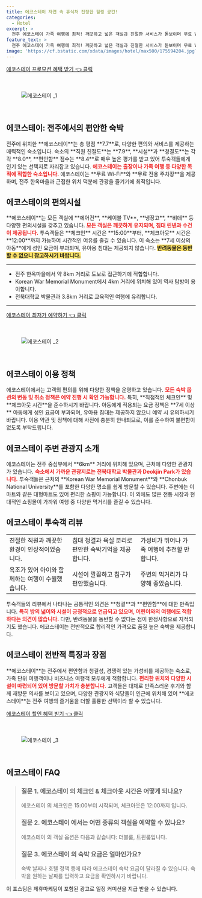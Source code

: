 ```yaml
---
title: 에코스테이 자연 속 휴식처 진정한 힐링 공간!
categories:
  - Hotel
excerpt: >
  전주 에코스테이 가족 여행에 최적! 깨끗하고 넓은 객실과 친절한 서비스가 돋보이며 무료 WiFi와 주차까지 제공됩니다. 주변 명소와의 접근성도 뛰어나 즐거운 여행을 위한 완벽한 선택지입니다!
feature_text: >
  전주 에코스테이 가족 여행에 최적! 깨끗하고 넓은 객실과 친절한 서비스가 돋보이며 무료 WiFi와 주차까지 제공됩니다. 주변 명소와의 접근성도 뛰어나 즐거운 여행을 위한 완벽한 선택지입니다!
image: 'https://cf.bstatic.com/xdata/images/hotel/max500/175594204.jpg?k=ae8937661ae9982aaf901e99e6b88ae04b7a17ea154c3483138416be62493de3&o=&hp=1'
---
```


<p><a class="modoo-button" href="https://tinyurl.com/22rruko2" rel="nofollow noopener">에코스테이  프로모션 혜택 받기 👈 클릭</a></p><br/>
<figure class="image"><img alt="에코스테이 _1" src="https://cf.bstatic.com/xdata/images/hotel/max1024x768/175594207.jpg?k=931267965a288263676ebf866ffd23bbd755ad4838b5a84a5e2dd6ad3b4ba1d9&amp;o=&amp;hp=1"/></figure><br/>

<h2 id="에코스테이_편안한숙박">에코스테이: 전주에서의 편안한 숙박</h2>
<p>전주에 위치한 **에코스테이**는 총 평점 **7.7**로, 다양한 편의와 서비스를 제공하는 매력적인 숙소입니다. 숙소의 **직원 친절도**는 **7.9**, **시설**과 **청결도**는 각각 **8.0**, **편안함** 점수는 **8.4**로 매우 높은 평가를 받고 있어 투숙객들에게 인기 있는 선택지로 자리잡고 있습니다. <b><span style="color: #ee2323;">에코스테이는 출장이나 가족 여행 등 다양한 목적에 적합한 숙소입니다.</span></b> 에코스테이는 **무료 Wi-Fi**와 **무료 전용 주차장**을 제공하며, 전주 한옥마을과 근접한 위치 덕분에 관광을 즐기기에 최적입니다.</p>
<h2 id="에코스테이_편의시설">에코스테이의 편의시설</h2>
<p>**에코스테이**는 모든 객실에 **에어컨**, **케이블 TV**, **냉장고**, **비데** 등 다양한 편의시설을 갖추고 있습니다. <b><span style="color: #ee2323;">모든 객실은 깨끗하게 유지되며, 침대 린넨과 수건이 제공됩니다.</span></b> 투숙객들은 **체크인** 시간은 **15:00**부터, **체크아웃** 시간은 **12:00**까지 가능하여 시간적인 여유를 즐길 수 있습니다. 이 숙소는 **7세 이상의 아동**에게 성인 요금이 부과되며, 유아용 침대는 제공되지 않습니다. <b><span style="background-color: #ffe066;">반려동물은 동반할 수 없으니 참고하시기 바랍니다.</span></b></p>
<hr/>
<ul>
<li>전주 한옥마을에서 약 8km 거리로 도보로 접근하기에 적합합니다.</li>
<li>Korean War Memorial Monument에서 4km 거리에 위치해 있어 역사 탐방이 용이합니다.</li>
<li>전북대학교 박물관과 3.8km 거리로 교육적인 여행에 유리합니다.</li>
</ul>
<hr/>
<p><a class="modoo-button" href="https://tinyurl.com/22rruko2" rel="nofollow noopener">에코스테이  최저가 예약하기 👈 클릭</a></p><br/>
<figure class="image"><img alt="에코스테이 _2" src="https://cf.bstatic.com/xdata/images/hotel/max500/175594204.jpg?k=ae8937661ae9982aaf901e99e6b88ae04b7a17ea154c3483138416be62493de3&amp;o=&amp;hp=1"/></figure><br/>
<h2 id="에코스테이_이용정책">에코스테이 이용 정책</h2>
<p>에코스테이에서는 고객의 편의를 위해 다양한 정책을 운영하고 있습니다. <b><span style="color: #ee2323;">모든 숙박 옵션의 변동 및 취소 정책은 예약 진행 시 확인 가능합니다.</span></b> 특히, **직접적인 체크인** 및 **체크아웃 시간**을 준수하시기 바랍니다. 아동에게 적용되는 요금 정책은 **7세 이상** 아동에게 성인 요금이 부과되며, 유아용 침대는 제공하지 않으니 예약 시 유의하시기 바랍니다. 이용 약관 및 정책에 대해 사전에 충분히 안내되므로, 이를 준수하여 불편함이 없도록 부탁드립니다.</p>
<h2 id="에코스테이_관광정보">에코스테이 주변 관광지 소개</h2>
<p>에코스테이는 전주 중심부에서 **6km** 거리에 위치해 있으며, 근처에 다양한 관광지가 있습니다. <b><span style="color: #ee2323;">숙소에서 가까운 관광지로는 전북대학교 박물관과 Deokjin Park가 있습니다.</span></b> 투숙객들은 근처의 **Korean War Memorial Monument**와 **Chonbuk National University**를 포함한 다양한 명소를 쉽게 방문할 수 있습니다. 주변에는 이마트와 같은 대형마트도 있어 편리한 쇼핑이 가능합니다. 이 외에도 많은 전통 시장과 현대적인 쇼핑몰이 가까워 여행 중 다양한 먹거리를 즐길 수 있습니다.</p>
<h2 id="에코스테이_투숙객_리뷰">에코스테이 투숙객 리뷰</h2>
<table>
<tr>
<td>친절한 직원과 깨끗한 환경이 인상적이었습니다.</td>
<td>침대 청결과 욕실 분리로 편안한 숙박기억을 제공합니다.</td>
<td>가성비가 뛰어나 가족 여행에 추천할 만합니다.</td>
</tr>
<tr>
<td>욕조가 있어 아이와 함께하는 여행이 수월했습니다.</td>
<td>시설이 깔끔하고 침구가 편안했습니다.</td>
<td>주변의 먹거리가 다양해 좋았습니다.</td>
</tr>
</table>
<p>투숙객들의 리뷰에서 나타나는 공통적인 의견은 **청결**과 **편안함**에 대한 만족입니다. <b><span style="color: #ee2323;">특히 방의 넓이와 시설이 긍정적으로 언급되고 있으며, 어린이와의 여행에도 적합하다는 의견이 많습니다.</span></b> 다만, 반려동물을 동반할 수 없다는 점이 한정사항으로 지적되기도 했습니다. 에코스테이는 전반적으로 합리적인 가격으로 품질 높은 숙박을 제공합니다.</p>
<h2 id="에코스테이_전반적_특징">에코스테이 전반적 특징과 장점</h2>
<p>**에코스테이**는 전주에서 편안함과 청결성, 경쟁력 있는 가성비를 제공하는 숙소로, 가족 단위 여행객이나 비즈니스 여행객 모두에게 적합합니다. <b><span style="color: #ee2323;">편리한 위치와 다양한 시설이 마련되어 있어 방문할 가치가 충분합니다.</span></b> 고객들은 대체로 만족스러운 후기와 함께 재방문 의사를 보이고 있으며, 다양한 관광지와 식당들이 인근에 위치해 있어 **에코스테이**는 전주 여행의 즐거움을 더할 훌륭한 선택이라 할 수 있습니다.</p>

<p><a class="modoo-button" href="https://tinyurl.com/22rruko2" rel="nofollow noopener">에코스테이  할인 혜택 받기 👈 클릭</a></p><br>

<figure class="image"><img src="https://cf.bstatic.com/xdata/images/hotel/max500/175594106.jpg?k=ca4c6877dca55e10b5f00c2bd447e58aba648e544774d98c51c2ce3951834070&o=&hp=1" alt="에코스테이 _3"></figure><br>
<h2 id="에코스테이 _FAQ">에코스테이  FAQ</h2>
<div itemscope="" itemtype="https://schema.org/FAQPage"> <blockquote> <div itemscope="" itemprop="mainEntity" itemtype="https://schema.org/Question"> <h3 id="질문_1" itemprop="name">질문 1. 에코스테이 의 체크인 & 체크아웃 시간은 어떻게 되나요?</h3> <div itemscope="" itemprop="acceptedAnswer" itemtype="https://schema.org/Answer"> <span itemprop="text"> <p>에코스테이 의 체크인은 15:00부터 시작되며, 체크아웃은 12:00까지 입니다.</p> </span> </div> </div> <div itemscope="" itemprop="mainEntity" itemtype="https://schema.org/Question"> <h3 id="질문_2" itemprop="name">질문 2. 에코스테이 에서는 어떤 종류의 객실을 예약할 수 있나요?</h3> <div itemscope="" itemprop="acceptedAnswer" itemtype="https://schema.org/Answer"> <span itemprop="text"> <p>에코스테이 의 객실 옵션은 다음과 같습니다: 더블룸, 트윈룸입니다.</p> </span> </div> </div> <div itemscope="" itemprop="mainEntity" itemtype="https://schema.org/Question"> <h3 id="질문_3" itemprop="name">질문 3. 에코스테이 의 숙박 요금은 얼마인가요?</h3> <div itemscope="" itemprop="acceptedAnswer" itemtype="https://schema.org/Answer"> <span itemprop="text"> <p>숙박 날짜나 호텔 정책 등에 따라 에코스테이 숙박 요금이 달라질 수 있습니다. 숙박을 원하는 날짜를 입력하고 요금을 확인하시기 바랍니다.</p> </span> </div> </div> </blockquote> </div><p>이 포스팅은 제휴마케팅이 포함된 광고로 일정 커미션을 지급 받을 수 있습니다.</p>

